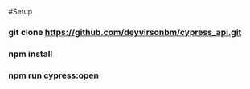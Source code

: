 #Setup

### git clone https://github.com/deyvirsonbm/cypress_api.git
### npm install
### npm run cypress:open